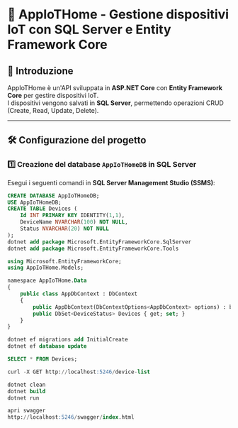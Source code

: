# 🚀 AppIoTHome - Gestione dispositivi IoT con SQL Server e Entity Framework Core

## 📌 Introduzione
AppIoTHome è un'API sviluppata in **ASP.NET Core** con **Entity Framework Core** per gestire dispositivi IoT.  
I dispositivi vengono salvati in **SQL Server**, permettendo operazioni CRUD (Create, Read, Update, Delete).  

---

## 🛠️ Configurazione del progetto

### 1️⃣ **Creazione del database `AppIoTHomeDB` in SQL Server**
Esegui i seguenti comandi in **SQL Server Management Studio (SSMS)**:
```sql
CREATE DATABASE AppIoTHomeDB;
USE AppIoTHomeDB;
CREATE TABLE Devices (
    Id INT PRIMARY KEY IDENTITY(1,1),
    DeviceName NVARCHAR(100) NOT NULL,
    Status NVARCHAR(20) NOT NULL
);
dotnet add package Microsoft.EntityFrameworkCore.SqlServer
dotnet add package Microsoft.EntityFrameworkCore.Tools

using Microsoft.EntityFrameworkCore;
using AppIoTHome.Models;

namespace AppIoTHome.Data
{
    public class AppDbContext : DbContext
    {
        public AppDbContext(DbContextOptions<AppDbContext> options) : base(options) { }
        public DbSet<DeviceStatus> Devices { get; set; }
    }
}

dotnet ef migrations add InitialCreate
dotnet ef database update

SELECT * FROM Devices;

curl -X GET http://localhost:5246/device-list

dotnet clean
dotnet build
dotnet run

apri swagger
http://localhost:5246/swagger/index.html
